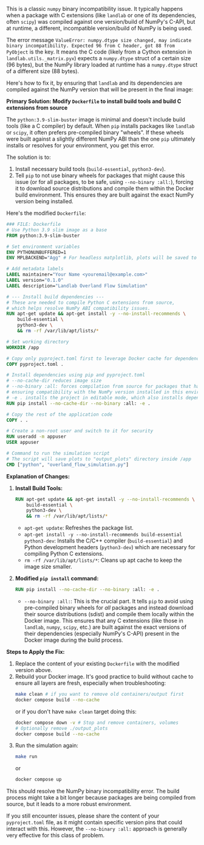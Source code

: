 This is a classic `numpy` binary incompatibility issue. It typically happens when a package with C extensions (like `landlab` or one of its dependencies, often `scipy`) was compiled against one version/build of NumPy's C-API, but at runtime, a different, incompatible version/build of NumPy is being used.

The error message `ValueError: numpy.dtype size changed, may indicate binary incompatibility. Expected 96 from C header, got 88 from PyObject` is the key. It means the C code (likely from a Cython extension in `landlab.utils._matrix.pyx`) expects a `numpy.dtype` struct of a certain size (96 bytes), but the NumPy library loaded at runtime has a `numpy.dtype` struct of a different size (88 bytes).

Here's how to fix it, by ensuring that `landlab` and its dependencies are compiled against the NumPy version that will be present in the final image:

**Primary Solution: Modify `Dockerfile` to install build tools and build C extensions from source**

The `python:3.9-slim-buster` image is minimal and doesn't include build tools (like a C compiler) by default. When `pip` installs packages like `landlab` or `scipy`, it often prefers pre-compiled binary "wheels". If these wheels were built against a slightly different NumPy ABI than the one `pip` ultimately installs or resolves for your environment, you get this error.

The solution is to:
1.  Install necessary build tools (`build-essential`, `python3-dev`).
2.  Tell `pip` to not use binary wheels for packages that might cause this issue (or for all packages, to be safe, using `--no-binary :all:`), forcing it to download source distributions and compile them within the Docker build environment. This ensures they are built against the exact NumPy version being installed.

Here's the modified `Dockerfile`:

```dockerfile
### FILE: Dockerfile
# Use Python 3.9 slim image as a base
FROM python:3.9-slim-buster

# Set environment variables
ENV PYTHONUNBUFFERED=1
ENV MPLBACKEND="Agg" # For headless matplotlib, plots will be saved to files

# Add metadata labels
LABEL maintainer="Your Name <youremail@example.com>"
LABEL version="0.1.0"
LABEL description="Landlab Overland Flow Simulation"

# --- Install build dependencies ---
# These are needed to compile Python C extensions from source,
# which helps resolve NumPy ABI compatibility issues.
RUN apt-get update && apt-get install -y --no-install-recommends \
    build-essential \
    python3-dev \
    && rm -rf /var/lib/apt/lists/*

# Set working directory
WORKDIR /app

# Copy only pyproject.toml first to leverage Docker cache for dependencies
COPY pyproject.toml .

# Install dependencies using pip and pyproject.toml
# --no-cache-dir reduces image size
# --no-binary :all: forces compilation from source for packages that have wheels,
# ensuring compatibility with the NumPy version installed in this environment.
# -e . installs the project in editable mode, which also installs dependencies from pyproject.toml
RUN pip install --no-cache-dir --no-binary :all: -e .

# Copy the rest of the application code
COPY . .

# Create a non-root user and switch to it for security
RUN useradd -m appuser
USER appuser

# Command to run the simulation script
# The script will save plots to "output_plots" directory inside /app
CMD ["python", "overland_flow_simulation.py"]
```

**Explanation of Changes:**

1.  **Install Build Tools:**
    ```dockerfile
    RUN apt-get update && apt-get install -y --no-install-recommends \
        build-essential \
        python3-dev \
        && rm -rf /var/lib/apt/lists/*
    ```
    *   `apt-get update`: Refreshes the package list.
    *   `apt-get install -y --no-install-recommends build-essential python3-dev`: Installs the C/C++ compiler (`build-essential`) and Python development headers (`python3-dev`) which are necessary for compiling Python C extensions.
    *   `rm -rf /var/lib/apt/lists/*`: Cleans up apt cache to keep the image size smaller.

2.  **Modified `pip install` command:**
    ```dockerfile
    RUN pip install --no-cache-dir --no-binary :all: -e .
    ```
    *   `--no-binary :all:`: This is the crucial part. It tells `pip` to avoid using pre-compiled binary wheels for *all* packages and instead download their source distributions (sdist) and compile them locally within the Docker image. This ensures that any C extensions (like those in `landlab`, `numpy`, `scipy`, etc.) are built against the exact versions of their dependencies (especially NumPy's C-API) present in the Docker image during the build process.

**Steps to Apply the Fix:**

1.  Replace the content of your existing `Dockerfile` with the modified version above.
2.  Rebuild your Docker image. It's good practice to build without cache to ensure all layers are fresh, especially when troubleshooting:
    ```bash
    make clean # if you want to remove old containers/output first
    docker compose build --no-cache
    ```
    or if you don't have `make clean` target doing this:
    ```bash
    docker compose down -v # Stop and remove containers, volumes
    # Optionally remove ./output_plots
    docker compose build --no-cache
    ```
3.  Run the simulation again:
    ```bash
    make run
    ```
    or
    ```bash
    docker compose up
    ```

This should resolve the NumPy binary incompatibility error. The build process might take a bit longer because packages are being compiled from source, but it leads to a more robust environment.

If you still encounter issues, please share the content of your `pyproject.toml` file, as it might contain specific version pins that could interact with this. However, the `--no-binary :all:` approach is generally very effective for this class of problem.